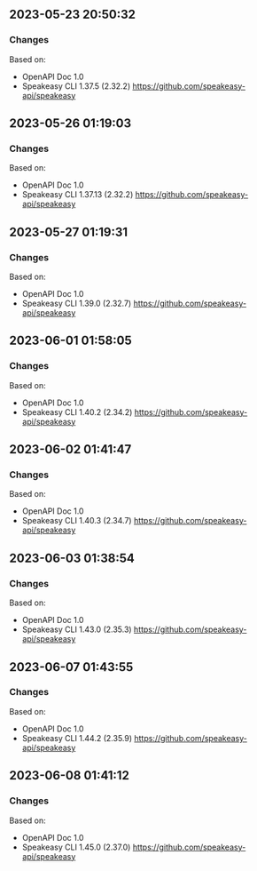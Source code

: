 

## 2023-05-23 20:50:32
### Changes
Based on:
- OpenAPI Doc 1.0 
- Speakeasy CLI 1.37.5 (2.32.2) https://github.com/speakeasy-api/speakeasy

## 2023-05-26 01:19:03
### Changes
Based on:
- OpenAPI Doc 1.0 
- Speakeasy CLI 1.37.13 (2.32.2) https://github.com/speakeasy-api/speakeasy

## 2023-05-27 01:19:31
### Changes
Based on:
- OpenAPI Doc 1.0 
- Speakeasy CLI 1.39.0 (2.32.7) https://github.com/speakeasy-api/speakeasy

## 2023-06-01 01:58:05
### Changes
Based on:
- OpenAPI Doc 1.0 
- Speakeasy CLI 1.40.2 (2.34.2) https://github.com/speakeasy-api/speakeasy

## 2023-06-02 01:41:47
### Changes
Based on:
- OpenAPI Doc 1.0 
- Speakeasy CLI 1.40.3 (2.34.7) https://github.com/speakeasy-api/speakeasy

## 2023-06-03 01:38:54
### Changes
Based on:
- OpenAPI Doc 1.0 
- Speakeasy CLI 1.43.0 (2.35.3) https://github.com/speakeasy-api/speakeasy

## 2023-06-07 01:43:55
### Changes
Based on:
- OpenAPI Doc 1.0 
- Speakeasy CLI 1.44.2 (2.35.9) https://github.com/speakeasy-api/speakeasy

## 2023-06-08 01:41:12
### Changes
Based on:
- OpenAPI Doc 1.0 
- Speakeasy CLI 1.45.0 (2.37.0) https://github.com/speakeasy-api/speakeasy